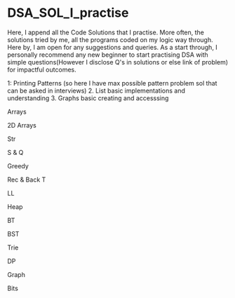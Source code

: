 # DSA_SOL_I_practise
Here, I append all the Code Solutions that I practise.
More often, the solutions tried by me, all the programs coded on my logic way through.
Here by, I am open for any suggestions and queries.
As a start through, I personally recommend any new beginner to start practising DSA with simple questions(However I disclose Q's in solutions or else link of problem) for impactful outcomes.


1: Printing Patterns (so here I have max possible pattern problem sol that can be asked in interviews)
2. List basic implementations and understanding
3. Graphs basic creating and accesssing

Arrays

2D Arrays

Str

S & Q

Greedy

Rec & Back T

LL

Heap

BT

BST

Trie

DP

Graph

Bits
